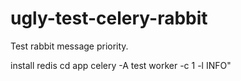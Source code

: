 # ugly-test-celery-rabbit

Test rabbit message priority. 

install redis
cd app
celery -A test worker -c 1 -l INFO"
